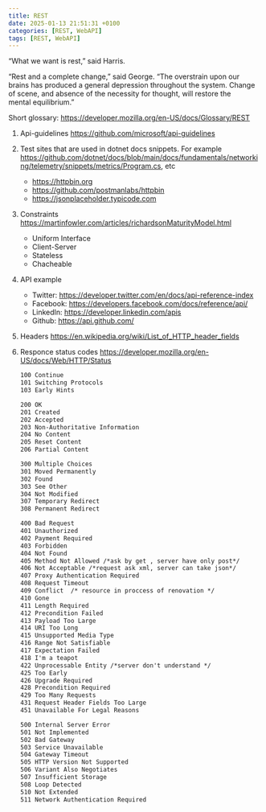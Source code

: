 ```yaml
---
title: REST
date: 2025-01-13 21:51:31 +0100
categories: [REST, WebAPI]
tags: [REST, WebAPI]
---
```


“What we want is rest,” said Harris.  

“Rest and a complete change,” said George. “The overstrain upon our  
brains has produced a general depression throughout the system. Change  
of scene, and absence of the necessity for thought, will restore the  
mental equilibrium.”  

Short glossary: <https://developer.mozilla.org/en-US/docs/Glossary/REST>


1. Api-guidelines <https://github.com/microsoft/api-guidelines>

1. Test sites that are used in dotnet docs snippets. For example <https://github.com/dotnet/docs/blob/main/docs/fundamentals/networking/telemetry/snippets/metrics/Program.cs>, etc

	- <https://httpbin.org>   
	- <https://github.com/postmanlabs/httpbin> 
	- <https://jsonplaceholder.typicode.com>



2. Constraints <https://martinfowler.com/articles/richardsonMaturityModel.html>
	- Uniform Interface
	- Client-Server
	- Stateless
	- Chacheable


3. API example
	- Twitter: <https://developer.twitter.com/en/docs/api-reference-index>
	- Facebook: <https://developers.facebook.com/docs/reference/api/>
	- LinkedIn: <https://developer.linkedin.com/apis>
	- Github:   <https://api.github.com/>
	
4. Headers <https://en.wikipedia.org/wiki/List_of_HTTP_header_fields>
	
5. Responce status codes <https://developer.mozilla.org/en-US/docs/Web/HTTP/Status>

	```txt
	100 Continue
	101 Switching Protocols
	103 Early Hints
	
	200 OK
	201 Created
	202 Accepted
	203 Non-Authoritative Information
	204 No Content
	205 Reset Content
	206 Partial Content
	
	300 Multiple Choices
	301 Moved Permanently
	302 Found
	303 See Other
	304 Not Modified
	307 Temporary Redirect
	308 Permanent Redirect
	
	400 Bad Request
	401 Unauthorized
	402 Payment Required
	403 Forbidden
	404 Not Found
	405 Method Not Allowed /*ask by get , server have only post*/
	406 Not Acceptable /*request ask xml, server can take json*/
	407 Proxy Authentication Required
	408 Request Timeout
	409 Conflict  /* resource in proccess of renovation */
	410 Gone
	411 Length Required
	412 Precondition Failed
	413 Payload Too Large
	414 URI Too Long
	415 Unsupported Media Type
	416 Range Not Satisfiable
	417 Expectation Failed
	418 I'm a teapot
	422 Unprocessable Entity /*server don't understand */
	425 Too Early
	426 Upgrade Required
	428 Precondition Required
	429 Too Many Requests
	431 Request Header Fields Too Large
	451 Unavailable For Legal Reasons
	
	500 Internal Server Error
	501 Not Implemented
	502 Bad Gateway
	503 Service Unavailable
	504 Gateway Timeout
	505 HTTP Version Not Supported
	506 Variant Also Negotiates
	507 Insufficient Storage
	508 Loop Detected
	510 Not Extended
	511 Network Authentication Required
		
	```	

